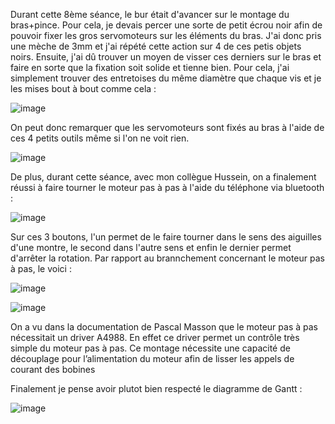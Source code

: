 Durant cette 8ème séance, le bur était d'avancer sur le montage du bras+pince. Pour cela, je devais percer une sorte de petit écrou noir afin de pouvoir fixer les gros servomoteurs sur les éléments du bras. J'ai donc pris une mèche de 3mm et j'ai répété cette action sur 4 de ces petis objets noirs. Ensuite, j'ai dû trouver un moyen de visser ces derniers sur le bras et faire en sorte que la fixation soit solide et tienne bien. Pour cela, j'ai simplement trouver des entretoises du même diamètre que chaque vis et je les mises bout à bout comme cela : 

![image](https://github.com/hbtounes/projet-Arduino-Bentounes-Cayla/assets/134288995/c0845093-3cfc-4bcb-a458-7eef2d4425d7)

On peut donc remarquer que les servomoteurs sont fixés au bras à l'aide de ces 4 petits outils même si l'on ne voit rien.

![image](https://github.com/hbtounes/projet-Arduino-Bentounes-Cayla/assets/134288995/67ff4921-8dec-4a63-ab14-726ef22ca5bd)

De plus, durant cette séance, avec mon collègue Hussein, on a finalement réussi à faire tourner le moteur pas à pas à l'aide du téléphone via bluetooth :

![image](https://github.com/hbtounes/projet-Arduino-Bentounes-Cayla/assets/134288995/6b596f5a-e23a-4f58-99c8-d1d18a448135)

Sur ces 3 boutons, l'un permet de le faire tourner dans le sens des aiguilles d'une montre, le second dans l'autre sens et enfin le dernier permet d'arrêter la rotation.
Par rapport au brannchement concernant le moteur pas à pas, le voici : 

![image](https://github.com/hbtounes/projet-Arduino-Bentounes-Cayla/assets/134288995/65d19246-c290-45e8-994e-8cb290231bb6)

![image](https://github.com/hbtounes/projet-Arduino-Bentounes-Cayla/assets/134288995/a815bdce-61e2-4197-9b76-142bb7786f73)


On a vu dans la documentation de Pascal Masson que le moteur pas à pas nécessitait un driver A4988. En effet ce driver permet un contrôle très simple du moteur pas à pas. Ce montage nécessite une capacité de découplage pour l’alimentation du
moteur afin de lisser les appels de courant des bobines

Finalement je pense avoir plutot bien respecté le diagramme de Gantt : 

![image](https://github.com/hbtounes/projet-Arduino-Bentounes-Cayla/assets/134288995/f3dd2ae9-c3aa-4341-8b14-788adc8509a6)

